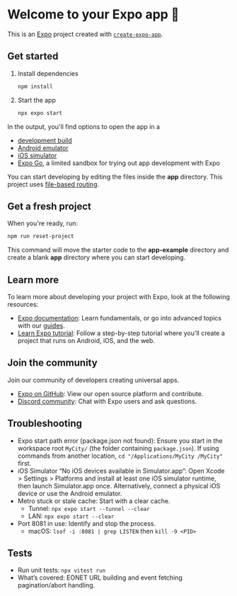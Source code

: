 # Welcome to your Expo app 👋

This is an [Expo](https://expo.dev) project created with [`create-expo-app`](https://www.npmjs.com/package/create-expo-app).

## Get started

1. Install dependencies

   ```bash
   npm install
   ```

2. Start the app

   ```bash
   npx expo start
   ```

In the output, you'll find options to open the app in a

- [development build](https://docs.expo.dev/develop/development-builds/introduction/)
- [Android emulator](https://docs.expo.dev/workflow/android-studio-emulator/)
- [iOS simulator](https://docs.expo.dev/workflow/ios-simulator/)
- [Expo Go](https://expo.dev/go), a limited sandbox for trying out app development with Expo

You can start developing by editing the files inside the **app** directory. This project uses [file-based routing](https://docs.expo.dev/router/introduction).

## Get a fresh project

When you're ready, run:

```bash
npm run reset-project
```

This command will move the starter code to the **app-example** directory and create a blank **app** directory where you can start developing.

## Learn more

To learn more about developing your project with Expo, look at the following resources:

- [Expo documentation](https://docs.expo.dev/): Learn fundamentals, or go into advanced topics with our [guides](https://docs.expo.dev/guides).
- [Learn Expo tutorial](https://docs.expo.dev/tutorial/introduction/): Follow a step-by-step tutorial where you'll create a project that runs on Android, iOS, and the web.

## Join the community

Join our community of developers creating universal apps.

- [Expo on GitHub](https://github.com/expo/expo): View our open source platform and contribute.
- [Discord community](https://chat.expo.dev): Chat with Expo users and ask questions.

## Troubleshooting

- Expo start path error (package.json not found): Ensure you start in the workspace root `MyCity/` (the folder containing `package.json`). If using commands from another location, `cd "/Applications/MyCity /MyCity"` first.
- iOS Simulator “No iOS devices available in Simulator.app”: Open Xcode > Settings > Platforms and install at least one iOS simulator runtime, then launch Simulator.app once. Alternatively, connect a physical iOS device or use the Android emulator.
- Metro stuck or stale cache: Start with a clear cache.
   - Tunnel: `npx expo start --tunnel --clear`
   - LAN: `npx expo start --clear`
- Port 8081 in use: Identify and stop the process.
   - macOS: `lsof -i :8081 | grep LISTEN` then `kill -9 <PID>`

## Tests

- Run unit tests: `npx vitest run`
- What’s covered: EONET URL building and event fetching pagination/abort handling.
